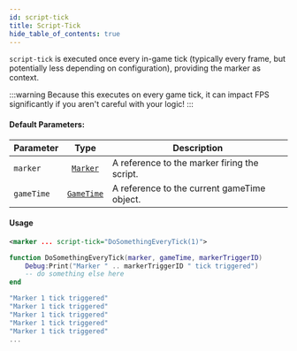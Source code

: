 ```yaml
---
id: script-tick
title: Script-Tick
hide_table_of_contents: true
---
```


`script-tick` is executed once every in-game tick (typically every frame, but potentially less depending on configuration), providing the marker as context.

:::warning
Because this executes on every game tick, it can impact FPS significantly if you aren't careful with your logic!
:::

#### Default Parameters:  
| Parameter | Type | Description |
| :-------- | :--: | ----------- |
| `marker` | [`Marker`](/docs/lua-scripting/lua-lib/marker) | A reference to the marker firing the script. |  
| `gameTime` | [`GameTime`](/docs/lua-scripting/lua-lib/gametime) | A reference to the current gameTime object. |

#### Usage
```xml title="pack.xml"
<marker ... script-tick="DoSomethingEveryTick(1)">
```

```lua title="script.lua"
function DoSomethingEveryTick(marker, gameTime, markerTriggerID)
    Debug:Print("Marker " .. markerTriggerID " tick triggered")
    -- do something else here
end
```

```lua title="Example Output"
"Marker 1 tick triggered"
"Marker 1 tick triggered"
"Marker 1 tick triggered"
"Marker 1 tick triggered"
"Marker 1 tick triggered"
...
```